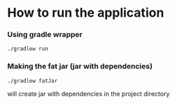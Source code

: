 # How to run the application

### Using gradle wrapper
```
./gradlew run
```

### Making the fat jar (jar with dependencies)
```
./gradlew fatJar
```
will create jar with dependencies in the project directory
